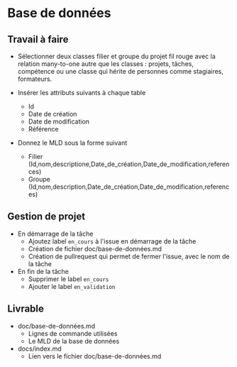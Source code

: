 # Base de données 

## Travail à faire

- Sélectionner deux classes filier et groupe du projet fil rouge avec la relation many-to-one autre que les classes : projets, tâches, compétence ou une classe qui hérite de personnes comme  stagiaires, formateurs.

- Insérer les attributs suivants à chaque table
  - Id
  - Date de création
  - Date de modification
  - Référence

- Donnez le MLD sous la forme suivant 

  - Filier (Id,nom,descriptione,Date_de_création,Date_de_modification,references)
  - Groupe (Id,nom,description,Date_de_création,Date_de_modification,references)

## Gestion de projet 

- En démarrage de la tâche 
  - Ajoutez label `en_cours` à l'issue en démarrage de la tâche
  - Création de fichier doc/base-de-données.md
  - Création de pullrequest qui permet de fermer l'issue, avec le nom de la tâche
- En fin de la tâche
  - Supprimer le label `en_cours`
  - Ajouter le label `en_validation`

## Livrable

- doc/base-de-données.md
  - Lignes de commande utilisées
  - Le MLD de la base de données
- docs/index.md
  - Lien vers le fichier doc/base-de-données.md
